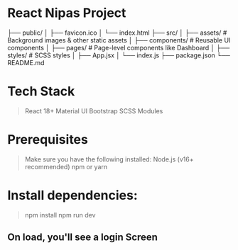 # React Nipas Project

├── public/
│   ├── favicon.ico
│   └── index.html
├── src/
│   ├── assets/              # Background images & other static assets
│   ├── components/          # Reusable UI components
│   ├── pages/               # Page-level components like Dashboard
│   ├── styles/              # SCSS styles
│   ├── App.jsx
│   └── index.js
├── package.json
└── README.md

# Tech Stack
> React 18+
> Material UI
> Bootstrap
> SCSS Modules

# Prerequisites
> Make sure you have the following installed:
> Node.js (v16+ recommended)
> npm or yarn

# Install dependencies:
> npm install
> npm run dev        

## On load, you'll see a login Screen